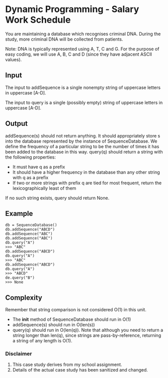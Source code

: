 # Dynamic Programming - Salary Work Schedule
You are maintaining a database which recognises criminal DNA. During the study, more criminal DNA will be collected from patients.

Note: DNA is typically represented using A, T, C and G. For the purpose of easy coding, we
will use A, B, C and D (since they have adjacent ASCII values).

## Input
The input to addSequence is a single nonempty string of uppercase letters in uppercase [A-D].

The input to query is a single (possibly empty) string of uppercase letters in uppercase [A-D].

## Output
addSequence(s) should not return anything. It should appropriately store s into the database
represented by the instance of SequenceDatabase. We define the frequency of a particular
string to be the number of times it has been added to the database in this way.
query(q) should return a string with the following properties:
- It must have q as a prefix
- It should have a higher frequency in the database than any other string with q as a
prefix
- If two or more strings with prefix q are tied for most frequent, return the lexicographically
least of them

If no such string exists, query should return None.
 
## Example
```
db = SequenceDatabase()
db.addSequence("ABCD")
db.addSequence("ABC")
db.addSequence("ABC")
db.query("A")
>>> "ABC"
db.addSequence("ABCD")
db.query("A")
>>> "ABC"
db.addSequence("ABCD")
db.query("A")
>>> "ABCD"
de.query("B")
>>> None
```

## Complexity
Remember that string comparison is not considered O(1) in this unit.
- The __init__ method of SequenceDatabase should run in O(1)
- addSequence(s) should run in O(len(s))
- query(q) should run in O(len(q)). Note that although you need to return a string longer
than len(q), since strings are pass-by-reference, returning a string of any length is O(1).

### Disclaimer
1. This case study derives from my school assignment.
2. Details of the actual case study has been sanitized and changed.


